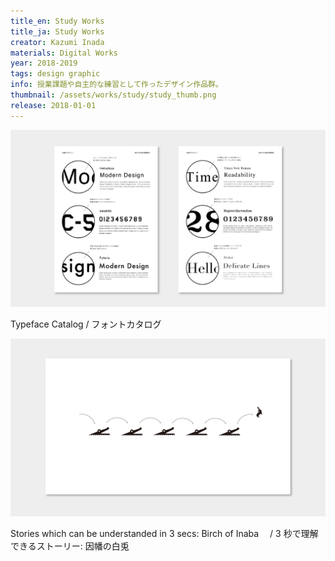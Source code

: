 ```yaml
---
title_en: Study Works
title_ja: Study Works
creator: Kazumi Inada
materials: Digital Works
year: 2018-2019
tags: design graphic
info: 授業課題や自主的な練習として作ったデザイン作品群。
thumbnail: /assets/works/study/study_thumb.png
release: 2018-01-01
---
```


![](/assets/works/study/study_00.jpg)

Typeface Catalog / フォントカタログ

![](/assets/works/study/study_01.jpg)

Stories which can be understanded in 3 secs: Birch of Inaba 　/ 3 秒で理解できるストーリー: 因幡の白兎
